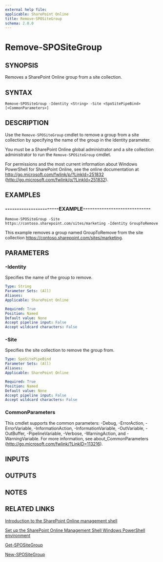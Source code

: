 ```yaml
---
external help file: 
applicable: SharePoint Online
title: Remove-SPOSiteGroup
schema: 2.0.0
---
```


# Remove-SPOSiteGroup

## SYNOPSIS
Removes a SharePoint Online group from a site collection.


## SYNTAX

```
Remove-SPOSiteGroup -Identity <String> -Site <SpoSitePipeBind> [<CommonParameters>]
```

## DESCRIPTION
Use the `Remove-SPOSiteGroup` cmdlet to remove a group from a site collection by specifying the name of the group in the Identity parameter.

You must be a SharePoint Online global administrator and a site collection administrator to run the `Remove-SPOSiteGroup` cmdlet.

For permissions and the most current information about Windows PowerShell for SharePoint Online, see the online documentation at http://go.microsoft.com/fwlink/p/?LinkId=251832 (http://go.microsoft.com/fwlink/p/?LinkId=251832).


## EXAMPLES

### -----------------------EXAMPLE-----------------------------
```
Remove-SPOSiteGroup -Site https://contoso.sharepoint.com/sites/marketing -Identity GroupToRemove
```
This example removes a group named GroupToRemove from the site collection https://contoso.sharepoint.com/sites/marketing.


## PARAMETERS

### -Identity
Specifies the name of the group to remove.


```yaml
Type: String
Parameter Sets: (All)
Aliases: 
Applicable: SharePoint Online

Required: True
Position: Named
Default value: None
Accept pipeline input: False
Accept wildcard characters: False
```

### -Site
Specifies the site collection to remove the group from.


```yaml
Type: SpoSitePipeBind
Parameter Sets: (All)
Aliases: 
Applicable: SharePoint Online

Required: True
Position: Named
Default value: None
Accept pipeline input: False
Accept wildcard characters: False
```

### CommonParameters
This cmdlet supports the common parameters: -Debug, -ErrorAction, -ErrorVariable, -InformationAction, -InformationVariable, -OutVariable, -OutBuffer, -PipelineVariable, -Verbose, -WarningAction, and -WarningVariable. For more information, see about_CommonParameters (http://go.microsoft.com/fwlink/?LinkID=113216).

## INPUTS

## OUTPUTS

## NOTES

## RELATED LINKS

[Introduction to the SharePoint Online management shell]()

[Set up the SharePoint Online Management Shell Windows PowerShell environment]()

[Get-SPOSiteGroup](Get-SPOSiteGroup.md)

[New-SPOSiteGroup](New-SPOSiteGroup.md)
